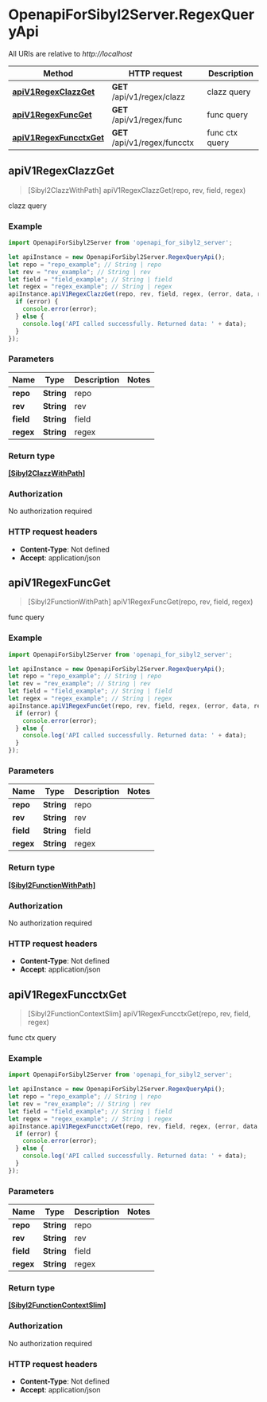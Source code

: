 # OpenapiForSibyl2Server.RegexQueryApi

All URIs are relative to *http://localhost*

Method | HTTP request | Description
------------- | ------------- | -------------
[**apiV1RegexClazzGet**](RegexQueryApi.md#apiV1RegexClazzGet) | **GET** /api/v1/regex/clazz | clazz query
[**apiV1RegexFuncGet**](RegexQueryApi.md#apiV1RegexFuncGet) | **GET** /api/v1/regex/func | func query
[**apiV1RegexFuncctxGet**](RegexQueryApi.md#apiV1RegexFuncctxGet) | **GET** /api/v1/regex/funcctx | func ctx query



## apiV1RegexClazzGet

> [Sibyl2ClazzWithPath] apiV1RegexClazzGet(repo, rev, field, regex)

clazz query

### Example

```javascript
import OpenapiForSibyl2Server from 'openapi_for_sibyl2_server';

let apiInstance = new OpenapiForSibyl2Server.RegexQueryApi();
let repo = "repo_example"; // String | repo
let rev = "rev_example"; // String | rev
let field = "field_example"; // String | field
let regex = "regex_example"; // String | regex
apiInstance.apiV1RegexClazzGet(repo, rev, field, regex, (error, data, response) => {
  if (error) {
    console.error(error);
  } else {
    console.log('API called successfully. Returned data: ' + data);
  }
});
```

### Parameters


Name | Type | Description  | Notes
------------- | ------------- | ------------- | -------------
 **repo** | **String**| repo | 
 **rev** | **String**| rev | 
 **field** | **String**| field | 
 **regex** | **String**| regex | 

### Return type

[**[Sibyl2ClazzWithPath]**](Sibyl2ClazzWithPath.md)

### Authorization

No authorization required

### HTTP request headers

- **Content-Type**: Not defined
- **Accept**: application/json


## apiV1RegexFuncGet

> [Sibyl2FunctionWithPath] apiV1RegexFuncGet(repo, rev, field, regex)

func query

### Example

```javascript
import OpenapiForSibyl2Server from 'openapi_for_sibyl2_server';

let apiInstance = new OpenapiForSibyl2Server.RegexQueryApi();
let repo = "repo_example"; // String | repo
let rev = "rev_example"; // String | rev
let field = "field_example"; // String | field
let regex = "regex_example"; // String | regex
apiInstance.apiV1RegexFuncGet(repo, rev, field, regex, (error, data, response) => {
  if (error) {
    console.error(error);
  } else {
    console.log('API called successfully. Returned data: ' + data);
  }
});
```

### Parameters


Name | Type | Description  | Notes
------------- | ------------- | ------------- | -------------
 **repo** | **String**| repo | 
 **rev** | **String**| rev | 
 **field** | **String**| field | 
 **regex** | **String**| regex | 

### Return type

[**[Sibyl2FunctionWithPath]**](Sibyl2FunctionWithPath.md)

### Authorization

No authorization required

### HTTP request headers

- **Content-Type**: Not defined
- **Accept**: application/json


## apiV1RegexFuncctxGet

> [Sibyl2FunctionContextSlim] apiV1RegexFuncctxGet(repo, rev, field, regex)

func ctx query

### Example

```javascript
import OpenapiForSibyl2Server from 'openapi_for_sibyl2_server';

let apiInstance = new OpenapiForSibyl2Server.RegexQueryApi();
let repo = "repo_example"; // String | repo
let rev = "rev_example"; // String | rev
let field = "field_example"; // String | field
let regex = "regex_example"; // String | regex
apiInstance.apiV1RegexFuncctxGet(repo, rev, field, regex, (error, data, response) => {
  if (error) {
    console.error(error);
  } else {
    console.log('API called successfully. Returned data: ' + data);
  }
});
```

### Parameters


Name | Type | Description  | Notes
------------- | ------------- | ------------- | -------------
 **repo** | **String**| repo | 
 **rev** | **String**| rev | 
 **field** | **String**| field | 
 **regex** | **String**| regex | 

### Return type

[**[Sibyl2FunctionContextSlim]**](Sibyl2FunctionContextSlim.md)

### Authorization

No authorization required

### HTTP request headers

- **Content-Type**: Not defined
- **Accept**: application/json

